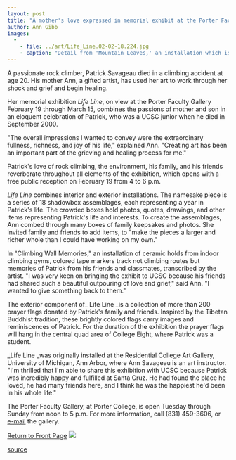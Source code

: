 ```yaml
---
layout: post
title: "A mother's love expressed in memorial exhibit at the Porter Faculty Gallery"
author: Ann Gibb
images:
  -
    - file: ../art/Life_Line.02-02-18.224.jpg
    - caption: "Detail from 'Mountain Leaves,' an installation which is part of Ann Savageau's memorial exhibition Life Line."
---
```


A passionate rock climber, Patrick Savageau died in a climbing accident at age 20. His mother Ann, a gifted artist, has used her art to work through her shock and grief and begin healing.

Her memorial exhibition _Life Line_, on view at the Porter Faculty Gallery February 19 through March 15, combines the passions of mother and son in an eloquent celebration of Patrick, who was a UCSC junior when he died in September 2000.

"The overall impressions I wanted to convey were the extraordinary fullness, richness, and joy of his life," explained Ann. "Creating art has been an important part of the grieving and healing process for me."

Patrick's love of rock climbing, the environment, his family, and his friends reverberate throughout all elements of the exhibition, which opens with a free public reception on February 19 from 4 to 6 p.m.

_Life Line_ combines interior and exterior installations. The namesake piece is a series of 18 shadowbox assemblages, each representing a year in Patrick's life. The crowded boxes hold photos, quotes, drawings, and other items representing Patrick's life and interests. To create the assemblages, Ann combed through many boxes of family keepsakes and photos. She invited family and friends to add items, to "make the pieces a larger and richer whole than I could have working on my own."

In "Climbing Wall Memories," an installation of ceramic holds from indoor climbing gyms, colored tape markers track not climbing routes but memories of Patrick from his friends and classmates, transcribed by the artist. "I was very keen on bringing the exhibit to UCSC because his friends had shared such a beautiful outpouring of love and grief," said Ann. "I wanted to give something back to them."

The exterior component of_ Life Line _is a collection of more than 200 prayer flags donated by Patrick's family and friends. Inspired by the Tibetan Buddhist tradition, these brightly colored flags carry images and reminiscences of Patrick. For the duration of the exhibition the prayer flags will hang in the central quad area of College Eight, where Patrick was a student.

_Life Line _was originally installed at the Residential College Art Gallery, University of Michigan, Ann Arbor, where Ann Savageau is an art instructor. "I'm thrilled that I'm able to share this exhibition with UCSC because Patrick was incredibly happy and fulfilled at Santa Cruz. He had found the place he loved, he had many friends here, and I think he was the happiest he'd been in his whole life."

The Porter Faculty Gallery, at Porter College, is open Tuesday through Sunday from noon to 5 p.m. For more information, call (831) 459-3606, or [e-mail][1] the gallery.

  

[Return to Front Page][2] ![ ][3]

[1]: mailto:sesnon@cats.ucsc.edu.
[2]: ../../index.html
[3]: ../../images/trans.gif

[source](http://www1.ucsc.edu/currents/01-02/02-18/memorial.html "Permalink to memorial")
